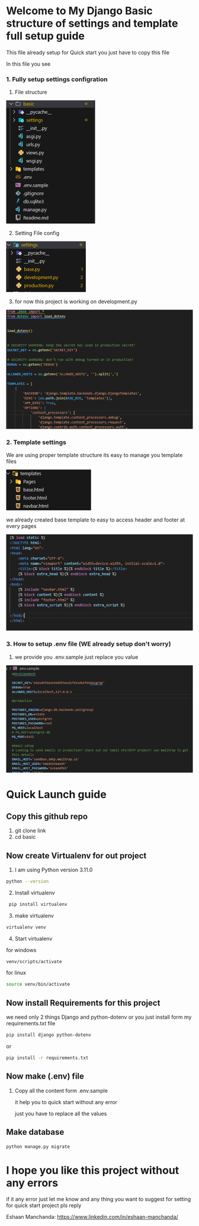 # Welcome to My Django Basic structure of settings and template full setup guide

This file already setup for Quick start you just have to copy this file

In this file you see

###  1. Fully setup settings configration

1. File structure
    
![file sturcture](images/fileStructure.png)

2. Setting File config

![setting file](images/settingFile.png)

3. for now this project is working on development.py

![Development file](images/developmentPY.png)

### 2. Template settings

We are using proper template structure its easy to manage you template files

![template structure](images/templateStru.png)


we already created base template to easy to access header and footer at every pages

![Base.html file](images/baseHtml.png)


### 3. How to setup .env file (WE already setup don't worry)

1. we provide you .env.sample just replace you value

![Env file structure](images/envFile.png)


# Quick Launch guide

## Copy this github repo

1. git clone link 
2. cd basic

## Now create Virtualenv for out project

1. I am using Python version 3.11.0

```bash
python --version
```

2. Install virtualenv 

```bash
 pip install virtualenv
```

3. make virtualenv 
```bash
virtualenv venv
```

4. Start virtualenv 

for windows
```bash 
venv/scripts/activate
```

for linux
```bash
source venv/bin/activate
```
## Now install Requirements for this project

we need only 2 things Django and python-dotenv
or you just install form my requirements.txt file

```bash 
pip install django python-dotenv
```
or

```bash
pip install -r requirements.txt
```

## Now make (.env) file 

1. Copy all the content form .env.sample

    it help you to quick start without any error 

    just you have to replace all the values

## Make database 

```bash
python manage.py migrate
```

# I hope you like this project without any errors
if it any error just let me know and any thing you want to suggest for setting for quick start project pls reply 

Eshaan Manchanda: https://www.linkedin.com/in/eshaan-manchanda/
